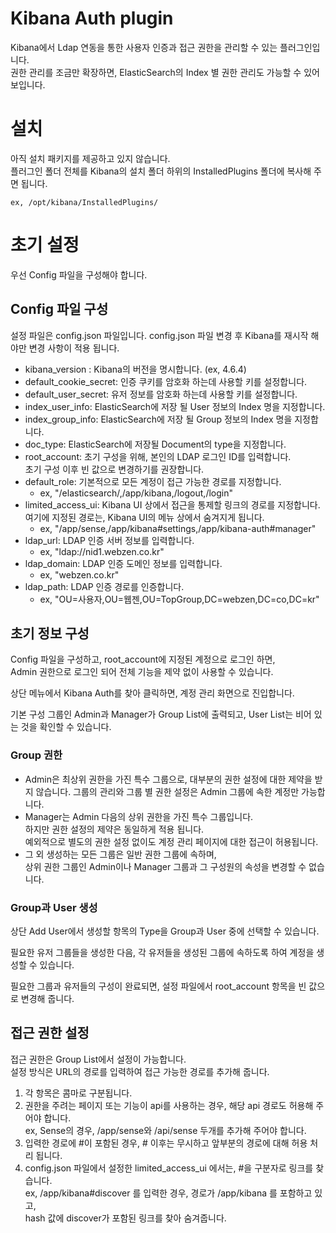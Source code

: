 # Kibana Auth plugin
Kibana에서 Ldap 연동을 통한 사용자 인증과 접근 권한을 관리할 수 있는 플러그인입니다.  
권한 관리를 조금만 확장하면, ElasticSearch의 Index 별 권한 관리도 가능할 수 있어 보입니다.

# 설치
아직 설치 패키지를 제공하고 있지 않습니다.  
플러그인 폴더 전체를 Kibana의 설치 폴더 하위의 InstalledPlugins 폴더에 복사해 주면 됩니다.

    ex, /opt/kibana/InstalledPlugins/


# 초기 설정
우선 Config 파일을 구성해야 합니다.

## Config 파일 구성
설정 파일은 config.json 파일입니다.
config.json 파일 변경 후 Kibana를 재시작 해야만 변경 사항이 적용 됩니다.

- kibana_version : Kibana의 버전을 명시합니다. (ex, 4.6.4)
- default_cookie_secret: 인증 쿠키를 암호화 하는데 사용할 키를 설정합니다.
- default_user_secret: 유저 정보를 암호화 하는데 사용할 키를 설정합니다.
- index_user_info: ElasticSearch에 저장 될 User 정보의 Index 명을 지정합니다.
- index_group_info: ElasticSearch에 저장 될 Group 정보의 Index 명을 지정합니다.
- doc_type: ElasticSearch에 저장될 Document의 type을 지정합니다.
- root_account: 초기 구성을 위해, 본인의 LDAP 로그인 ID를 입력합니다.  
초기 구성 이후 빈 값으로 변경하기를 권장합니다.  
- default_role: 기본적으로 모든 계정이 접근 가능한 경로를 지정합니다.
    - ex, "/elasticsearch/,/app/kibana,/logout,/login"
- limited_access_ui: Kibana UI 상에서 접근을 통제할 링크의 경로를 지정합니다.  
여기에 지정된 경로는, Kibana UI의 메뉴 상에서 숨겨지게 됩니다.
    - ex, "/app/sense,/app/kibana#settings,/app/kibana-auth#manager"
- ldap_url: LDAP 인증 서버 정보를 입력합니다.
    - ex, "ldap://nid1.webzen.co.kr"
- ldap_domain: LDAP 인증 도메인 정보를 입력합니다.
    - ex, "webzen.co.kr"
- ldap_path: LDAP 인증 경로를 인증합니다.
    - ex, "OU=사용자,OU=웹젠,OU=TopGroup,DC=webzen,DC=co,DC=kr"


## 초기 정보 구성
Config 파일을 구성하고, root_account에 지정된 계정으로 로그인 하면,  
Admin 권한으로 로그인 되어 전체 기능을 제약 없이 사용할 수 있습니다.

상단 메뉴에서 Kibana Auth를 찾아 클릭하면, 계정 관리 화면으로 진입합니다.

기본 구성 그룹인 Admin과 Manager가 Group List에 출력되고,
User List는 비어 있는 것을 확인할 수 있습니다.

### Group 권한
* Admin은 최상위 권한을 가진 특수 그룹으로, 대부분의 권한 설정에 대한 제약을 받지 않습니다.
그룹의 관리와 그룹 별 권한 설정은 Admin 그룹에 속한 계정만 가능합니다.
* Manager는 Admin 다음의 상위 권한을 가진 특수 그룹입니다.  
하지만 권한 설정의 제약은 동일하게 적용 됩니다.  
예외적으로 별도의 권한 설정 없이도 계정 관리 페이지에 대한 접근이 허용됩니다.
* 그 외 생성하는 모든 그룹은 일반 권한 그룹에 속하며,  
상위 권한 그룹인 Admin이나 Manager 그룹과 그 구성원의 속성을 변경할 수 없습니다.

### Group과 User 생성
상단 Add User에서 생성할 항목의 Type을 Group과 User 중에 선택할 수 있습니다.

필요한 유저 그룹들을 생성한 다음, 각 유저들을 생성된 그룹에 속하도록 하여 계정을 생성할 수 있습니다.

필요한 그룹과 유저들의 구성이 완료되면, 설정 파일에서 root_account 항목을 빈 값으로 변경해 줍니다.

## 접근 권한 설정
접근 권한은 Group List에서 설정이 가능합니다.  
설정 방식은 URL의 경로를 입력하여 접근 가능한 경로를 추가해 줍니다.

1. 각 항목은 콤마로 구분됩니다.
1. 권한을 주려는 페이지 또는 기능이 api를 사용하는 경우, 해당 api 경로도 허용해 주어야 합니다.  
    ex, Sense의 경우, /app/sense와 /api/sense 두개를 추가해 주어야 합니다.
1. 입력한 경로에 #이 포함된 경우, # 이후는 무시하고 앞부분의 경로에 대해 허용 처리 됩니다.
1. config.json 파일에서 설정한 limited_access_ui 에서는, #을 구분자로 링크를 찾습니다.  
    ex, /app/kibana#discover 를 입력한 경우, 경로가 /app/kibana 를 포함하고 있고,  
    hash 값에 discover가 포함된 링크를 찾아 숨겨줍니다.
